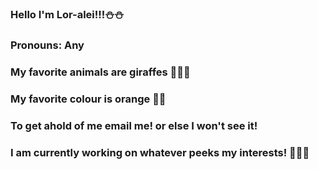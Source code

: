 ### Hello I'm Lor-alei!!!⛄⛄
### Pronouns: Any
### My favorite animals are giraffes 🦒🦒🦒
### My favorite colour is orange 📙🧡
### To get ahold of me email me! or else I won't see it!
### I am currently working on whatever peeks my interests! 💅💅💅

<!--
**Lor-alei/Lor-alei** is a ✨ _special_ ✨ repository because its `README.md` (this file) appears on your GitHub profile.

Here are some ideas to get you started:

- 🔭 I’m currently working on ...
- 🌱 I’m currently learning ...
- 👯 I’m looking to collaborate on ...
- 🤔 I’m looking for help with ...
- 💬 Ask me about ... My current hyperfixations 🎀🎀🎀 
- 📫 How to reach me: ... Email me! 🧸🧸🧸
- 😄 Pronouns: ... Any Pronouns ⛄⛄
- ⚡ Fun fact: ... My favorite animal is the giraffe 🦒🦒🦒
-->
